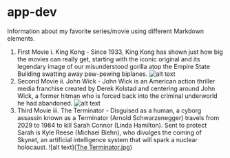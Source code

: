 # app-dev
Information about my favorite series/movie using different Markdown elements.

1. First Movie
      i. King Kong
            - Since 1933, King Kong has shown just how big the movies can really get, starting with the iconic original and its legendary image of our misunderstood gorilla atop the Empire State Building swatting away pew-pewing biplanes.
            ![alt text](http://picsum.photos/200/200)
2. Second Movie
      ii. John Wick
              - John Wick is an American action thriller media franchise created by Derek Kolstad and centering around John Wick, a former hitman who is forced back into the criminal underworld he had abandoned.
              ![alt text](https://www.google.com/search?q=john+wick&hl=en&sxsrf=ALiCzsbFP9YWWc4hHOj0C2TNzC2srj6bKg:1670323425426&source=lnms&tbm=isch&sa=X&ved=2ahUKEwivzLrT5-T7AhU5QfUHHSbbB2wQ_AUoAXoECAIQAw&cshid=1670323431096815&biw=1600&bih=740&dpr=1.2#imgrc=cCy9TjOWl5ZoYM)
3. Third Movie
      iii. The Terminator
              - Disguised as a human, a cyborg assassin known as a Terminator (Arnold Schwarzenegger) travels from 2029 to 1984 to kill Sarah Connor (Linda Hamilton). Sent to protect Sarah is Kyle Reese (Michael Biehn), who divulges the coming of Skynet, an artificial intelligence system that will spark a nuclear holocaust.
              ![alt text]([The Terminator.jpg](https://www.google.com/search?q=the+terminator&sa=X&bih=740&biw=1579&hl=en&sxsrf=ALiCzsZv_MXEjQOEZeUppv0nTQ4yfiXSPg:1670323252868&tbm=isch&source=iu&ictx=1&vet=1&fir=kD8boQ6eywlPCM%252CMnnlFQ5iVEaMSM%252C%252Fm%252F07ghq%253BSf6SGwJScxCrpM%252Cbm9HlD436bT_eM%252C_%253BT0UCACn2CkVv9M%252CXWWTO4PY0audLM%252C_%253B5r0CazXKtbplpM%252CKRFl5aelnSt3eM%252C_%253Bb_zKWED1I0jHGM%252CQpTNyC6_ntk-OM%252C_%253Bcsm_-0KoMvS8bM%252C9CH_84bt9sJ6_M%252C_%253BGBYFPfen5psNFM%252CrVA58AQreV7o1M%252C_&usg=AI4_-kRZZ3rqKl9dpe1w1pYF7lRJv0sQUQ&ved=2ahUKEwiexZaB5-T7AhUVCYgKHf0yAQ0Q_B16BQiKARAB#imgrc=kD8boQ6eywlPCM))
